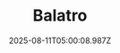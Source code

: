 ---
title: "Balatro"
id: 2379780
date: 2025-08-11T05:00:08.987Z
link: games/steam/recent/balatro
image: http://media.steampowered.com/steamcommunity/public/images/apps/2379780/b6018068070ab0e23561694c11f7950dd6f4c752.jpg
playtime_2weeks: 42
playtime_forever: 8161
playtime_windows_forever: 0
playtime_mac_forever: 236
playtime_linux_forever: 7925
playtime_deck_forever: 7925
---